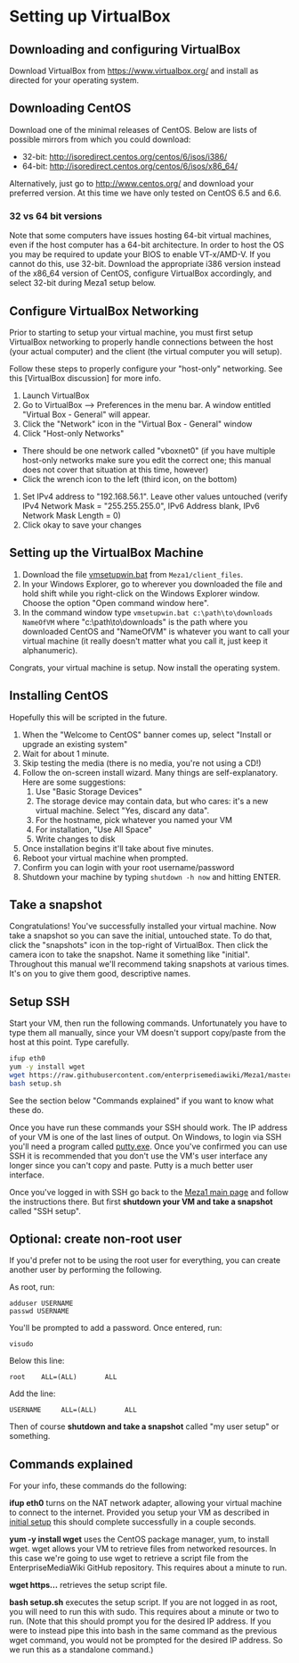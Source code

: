 # Setting up VirtualBox

## Downloading and configuring VirtualBox
Download VirtualBox from https://www.virtualbox.org/ and install as directed for your operating system.

## Downloading CentOS
Download one of the minimal releases of CentOS. Below are lists of possible mirrors from which you could download:

* 32-bit: http://isoredirect.centos.org/centos/6/isos/i386/
* 64-bit: http://isoredirect.centos.org/centos/6/isos/x86_64/

Alternatively, just go to http://www.centos.org/ and download your preferred version. At this time we have only tested on CentOS 6.5 and 6.6.

### 32 vs 64 bit versions
Note that some computers have issues hosting 64-bit virtual machines, even if the host computer has a 64-bit architecture. In order to host the OS you may be required to update your BIOS to enable VT-x/AMD-V. If you cannot do this, use 32-bit. Download the appropriate i386 version instead of the x86_64 version of CentOS, configure VirtualBox accordingly, and select 32-bit during Meza1 setup below.

## Configure VirtualBox Networking
Prior to starting to setup your virtual machine, you must first setup VirtualBox networking to properly handle connections between the host (your actual computer) and the client (the virtual computer you will setup).

Follow these steps to properly configure your "host-only" networking. See this [VirtualBox discussion] for more info.

1. Launch VirtualBox
1. Go to VirtualBox --> Preferences in the menu bar. A window entitled "Virtual Box - General" will appear.
1. Click the "Network" icon in the "Virtual Box - General" window
1. Click "Host-only Networks"
  * There should be one network called "vboxnet0" (if you have multiple host-only networks make sure you edit the correct one; this manual does not cover that situation at this time, however)
  * Click the wrench icon to the left (third icon, on the bottom)
1. Set IPv4 address to "192.168.56.1". Leave other values untouched (verify IPv4 Network Mask = "255.255.255.0", IPv6 Address blank, IPv6 Network Mask Length = 0)
1. Click okay to save your changes

## Setting up the VirtualBox Machine
1. Download the file [vmsetupwin.bat](https://github.com/enterprisemediawiki/Meza1/raw/master/client_files/vmsetupwin.bat) from `Meza1/client_files`.
1. In your Windows Explorer, go to wherever you downloaded the file and hold shift while you right-click on the Windows Explorer window. Choose the option "Open command window here".
1. In the command window type `vmsetupwin.bat c:\path\to\downloads NameOfVM` where "c:\path\to\downloads" is the path where you downloaded CentOS and "NameOfVM" is whatever you want to call your virtual machine (it really doesn't matter what you call it, just keep it alphanumeric).

Congrats, your virtual machine is setup. Now install the operating system.

## Installing CentOS

Hopefully this will be scripted in the future.

1. When the "Welcome to CentOS" banner comes up, select "Install or upgrade an existing system"
1. Wait for about 1 minute.
1. Skip testing the media (there is no media, you're not using a CD!)
1. Follow the on-screen install wizard. Many things are self-explanatory. Here are some suggestions:
	1. Use "Basic Storage Devices"
	1. The storage device may contain data, but who cares: it's a new virtual machine. Select "Yes, discard any data".
	1. For the hostname, pick whatever you named your VM
	1. For installation, "Use All Space"
	1. Write changes to disk
1. Once installation begins it'll take about five minutes.
1. Reboot your virtual machine when prompted.
1. Confirm you can login with your root username/password
1. Shutdown your machine by typing `shutdown -h now` and hitting ENTER.

## Take a snapshot

Congratulations! You've successfully installed your virtual machine. Now take a snapshot so you can save the initial, untouched state. To do that, click the "snapshots" icon in the top-right of VirtualBox. Then click the camera icon to take the snapshot. Name it something like "initial". Throughout this manual we'll recommend taking snapshots at various times. It's on you to give them good, descriptive names.

## Setup SSH

Start your VM, then run the following commands. Unfortunately you have to type them all manually, since your VM doesn't support copy/paste from the host at this point. Type carefully.

```bash
ifup eth0
yum -y install wget
wget https://raw.githubusercontent.com/enterprisemediawiki/Meza1/master/setup.sh
bash setup.sh
```

See the section below "Commands explained" if you want to know what these do.

Once you have run these commands your SSH should work. The IP address of your VM is one of the last lines of output. On Windows, to login via SSH you'll need a program called [putty.exe](http://www.chiark.greenend.org.uk/~sgtatham/putty/download.html). Once you've confirmed you can use SSH it is recommended that you don't use the VM's user interface any longer since you can't copy and paste. Putty is a much better user interface.

Once you've logged in with SSH go back to the [Meza1 main page](https://github.com/enterprisemediawiki/Meza1) and follow the instructions there. But first **shutdown your VM and take a snapshot** called "SSH setup".

## Optional: create non-root user

If you'd prefer not to be using the root user for everything, you can create another user by performing the following.

As root, run:

```
adduser USERNAME
passwd USERNAME
```

You'll be prompted to add a password. Once entered, run:

```
visudo
```

Below this line:

```
root    ALL=(ALL)       ALL
```

Add the line:

```
USERNAME     ALL=(ALL)       ALL
```

Then of course **shutdown and take a snapshot** called "my user setup" or something.

## Commands explained

For your info, these commands do the following:

**ifup eth0** turns on the NAT network adapter, allowing your virtual machine to connect to the internet. Provided you setup your VM as described in [initial setup](manual/1.0-SettingUpVirtualBox.md) this should complete successfully in a couple seconds.

**yum -y install wget** uses the CentOS package manager, yum, to install wget. wget allows your VM to retrieve files from networked resources. In this case we're going to use wget to retrieve a script file from the EnterpriseMediaWiki GitHub repository. This requires about a minute to run.

**wget https...** retrieves the setup script file.

**bash setup.sh** executes the setup script. If you are not logged in as root, you will need to run this with sudo. This requires about a minute or two to run. (Note that this should prompt you for the desired IP address. If you were to instead pipe this into bash in the same command as the previous wget command, you would not be prompted for the desired IP address. So we run this as a standalone command.)
